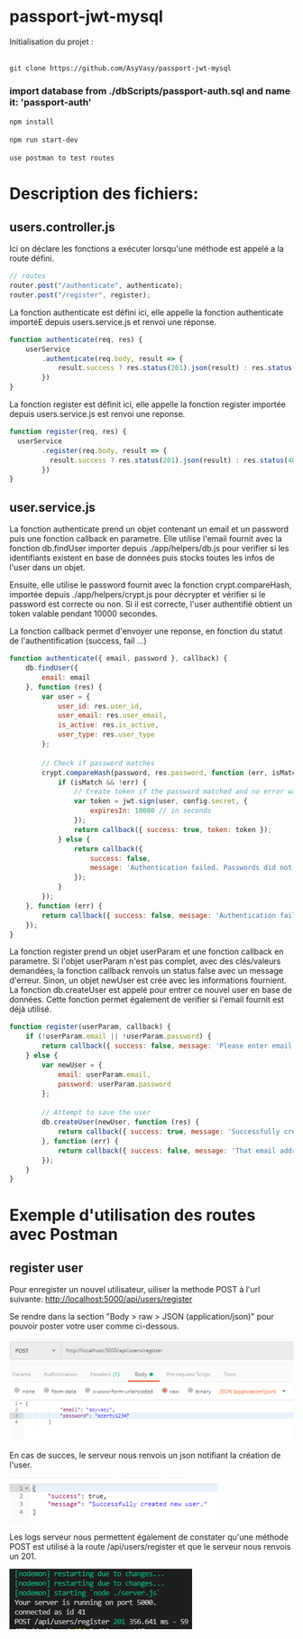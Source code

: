 # passport-jwt-mysql

Initialisation du projet :

```

git clone https://github.com/AsyVasy/passport-jwt-mysql

```

### import database from ./dbScripts/passport-auth.sql and name it: 'passport-auth'

``` 
npm install

npm run start-dev

use postman to test routes

```

<!-- ![](./images/arbo.PNG) -->

# Description des fichiers:

## users.controller.js

Ici on déclare les fonctions a exécuter lorsqu'une méthode est appelé a la route défini.
```javascript
// routes
router.post("/authenticate", authenticate);
router.post("/register", register);
```

<!-- ![](./images/user.controller.routes.PNG) -->

La fonction authenticate est défini ici, elle appelle la fonction authenticate importéE depuis users.service.js et renvoi une réponse.

```javascript
function authenticate(req, res) {
    userService
        .authenticate(req.body, result => {
            result.success ? res.status(201).json(result) : res.status(401).json(result);
        })
}
```
<!-- ![](./images/user.controller.authenticate.PNG) -->

<!-- ![](./images/authenticate.log.server.PNG) -->

La fonction register est définit ici, elle appelle la fonction register importée depuis users.service.js est renvoi une reponse.

```javascript
function register(req, res) {
  userService
        .register(req.body, result => {
          result.success ? res.status(201).json(result) : res.status(401).json(result);
        })
}
```
<!-- ![](./images/user.controller.register.PNG) -->

## user.service.js

La fonction authenticate prend un objet contenant un email et un password puis une fonction callback en parametre. Elle utilise l'email fournit avec la fonction db.findUser importer depuis ./app/helpers/db.js pour verifier si les identifiants existent en base de données puis stocks toutes les infos de l'user dans un objet.

Ensuite, elle utilise le password fournit avec la fonction crypt.compareHash, importée depuis ./app/helpers/crypt.js pour décrypter et vérifier si le password est correcte ou non. Si il est correcte, l'user authentifié obtient un token valable pendant 10000 secondes.

La fonction callback permet d'envoyer une reponse, en fonction du statut de l'authentification (success, fail ...)

```javascript
function authenticate({ email, password }, callback) {
    db.findUser({
        email: email
    }, function (res) {
        var user = {
            user_id: res.user_id,
            user_email: res.user_email,
            is_active: res.is_active,
            user_type: res.user_type
        };

        // Check if password matches
        crypt.compareHash(password, res.password, function (err, isMatch) {
            if (isMatch && !err) {
                // Create token if the password matched and no error was thrown
                var token = jwt.sign(user, config.secret, {
                    expiresIn: 10080 // in seconds
                });
                return callback({ success: true, token: token });
            } else {
                return callback({
                    success: false,
                    message: 'Authentication failed. Passwords did not match.'
                });
            }
        });
    }, function (err) {
        return callback({ success: false, message: 'Authentication failed. User not found.' });
    });
}
```

<!-- ![](./images/user.service.authenticate.PNG) -->

La fonction register prend un objet userParam et une fonction callback en parametre.
Si l'objet userParam n'est pas complet, avec des clés/valeurs demandées, la fonction callback renvois un status false avec un message d'erreur.
Sinon, un objet newUser est crée avec les informations fournient.
La fonction db.createUser est appelé pour entrer ce nouvel user en base de données. Cette fonction permet également de verifier si l'email fournit est déjà utilisé.

```javascript
function register(userParam, callback) {
    if (!userParam.email || !userParam.password) {
        return callback({ success: false, message: 'Please enter email and password.' });
    } else {
        var newUser = {
            email: userParam.email,
            password: userParam.password
        };

        // Attempt to save the user
        db.createUser(newUser, function (res) {
            return callback({ success: true, message: 'Successfully created new user.' });
        }, function (err) {
            return callback({ success: false, message: 'That email address already exists.' });
        });
    }
}
```
<!-- ![](./images/user.service.register.PNG) -->

# Exemple d'utilisation des routes avec Postman

## register user

Pour enregister un nouvel utilisateur, uiliser la methode POST à l'url suivante:
<http://localhost:5000/api/users/register>

Se rendre dans la section "Body > raw > JSON (application/json)" pour pouvoir poster votre user comme ci-dessous.

![](./images/postman.register.request.PNG)

En cas de succes, le serveur nous renvois un json notifiant la création de l'user.

![](./images/postman.register.response.PNG)

Les logs serveur nous permettent également de constater qu'une méthode POST est utilisé à la route /api/users/register et que le serveur nous renvois un 201.

![](./images/register.log.server.PNG)

<!-- ## authenticate user

![](./images/postman.authenticate.response.PNG) -->

<!--
## CreateHash lors du register

CompareHash lors de l’authenticate

Création d’un token JWT lors de l’authenticate

Vérification du token avec passport & jwt-passport pour accéder à certaines routes

## Liste des routes disponibles :


<http://localhost:5000/api/users/authenticate>

<http://localhost:5000/api/dashboard> -->
